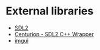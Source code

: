# External libraries
- [SDL2](https://github.com/libsdl-org/SDL)
- [Centurion - SDL2 C++ Wrapper](https://github.com/albin-johansson/centurion)
- [imgui](https://github.com/ocornut/imgui)